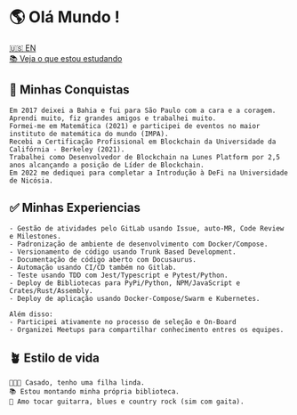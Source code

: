 # 🌎 Olá Mundo !

[🇺🇸 EN](README.md)<br>
[📚 Veja o que estou estudando](https://olivmath.notion.site/Academy-7f504a2c21c647309b70f3a8b96b9845)

## 🏁 Minhas Conquistas

```
Em 2017 deixei a Bahia e fui para São Paulo com a cara e a coragem.
Aprendi muito, fiz grandes amigos e trabalhei muito.
Formei-me em Matemática (2021) e participei de eventos no maior instituto de matemática do mundo (IMPA).
Recebi a Certificação Profissional em Blockchain da Universidade da Califórnia - Berkeley (2021).
Trabalhei como Desenvolvedor de Blockchain na Lunes Platform por 2,5 anos alcançando a posição de Líder de Blockchain. 
Em 2022 me dediquei para completar a Introdução à DeFi na Universidade de Nicósia.
```

## ✅ Minhas Experiencias

```
- Gestão de atividades pelo GitLab usando Issue, auto-MR, Code Review e Milestones.
- Padronização de ambiente de desenvolvimento com Docker/Compose.
- Versionamento de código usando Trunk Based Development.
- Documentação de código aberto com Docusaurus.
- Automação usando CI/CD também no Gitlab.
- Teste usando TDD com Jest/Typescript e Pytest/Python.
- Deploy de Bibliotecas para PyPi/Python, NPM/JavaScript e Crates/Rust/Assembly.
- Deploy de aplicação usando Docker-Compose/Swarm e Kubernetes.

Além disso:
- Participei ativamente no processo de seleção e On-Board
- Organizei Meetups para compartilhar conhecimento entres os equipes.
```

## 🪴 Estilo de vida

```
👨‍👩‍👧 Casado, tenho uma filha linda.
📚 Estou montando minha própria biblioteca.
🎸 Amo tocar guitarra, blues e country rock (sim com gaita).
```
